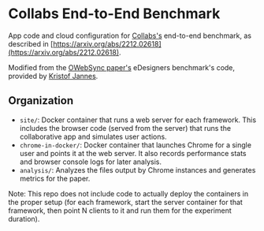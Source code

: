 # Collabs End-to-End Benchmark

App code and cloud configuration for [Collabs's](https://collabs.readthedocs.io/en/latest/) end-to-end benchmark, as described in [https://arxiv.org/abs/2212.02618](https://arxiv.org/abs/2212.02618).

Modified from the [OWebSync paper's](https://doi.org/10.1109/TPDS.2021.3066276) eDesigners benchmark's code, provided by [Kristof Jannes](https://kristofjannes.com/).

## Organization

- `site/`: Docker container that runs a web server for each framework. This includes the browser code (served from the server) that runs the collaborative app and simulates user actions.
- `chrome-in-docker/`: Docker container that launches Chrome for a single user and points it at the web server. It also records performance stats and browser console logs for later analysis.
- `analysis/`: Analyzes the files output by Chrome instances and generates metrics for the paper.

Note: This repo does not include code to actually deploy the containers in the proper setup (for each framework, start the server container for that framework, then point N clients to it and run them for the experiment duration).
